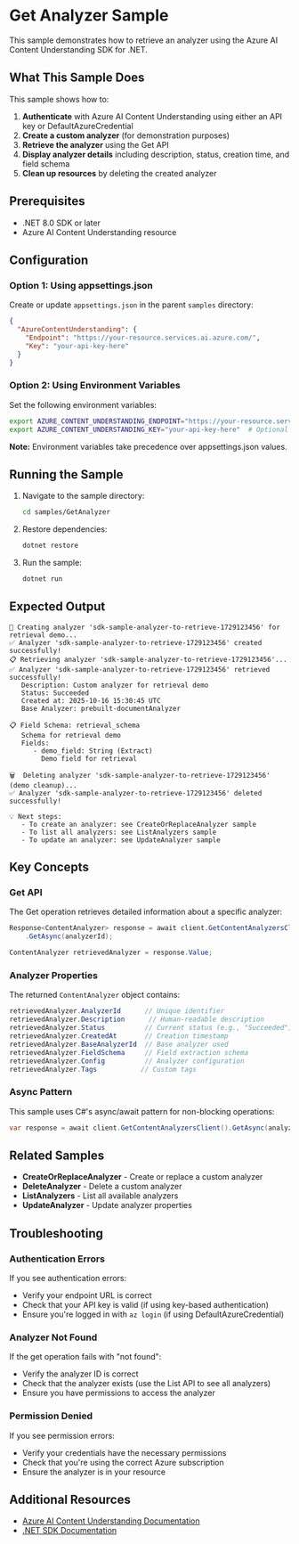 # Get Analyzer Sample

This sample demonstrates how to retrieve an analyzer using the Azure AI Content Understanding SDK for .NET.

## What This Sample Does

This sample shows how to:

1. **Authenticate** with Azure AI Content Understanding using either an API key or DefaultAzureCredential
2. **Create a custom analyzer** (for demonstration purposes)
3. **Retrieve the analyzer** using the Get API
4. **Display analyzer details** including description, status, creation time, and field schema
5. **Clean up resources** by deleting the created analyzer

## Prerequisites

- .NET 8.0 SDK or later
- Azure AI Content Understanding resource

## Configuration

### Option 1: Using appsettings.json

Create or update `appsettings.json` in the parent `samples` directory:

```json
{
  "AzureContentUnderstanding": {
    "Endpoint": "https://your-resource.services.ai.azure.com/",
    "Key": "your-api-key-here"
  }
}
```

### Option 2: Using Environment Variables

Set the following environment variables:

```bash
export AZURE_CONTENT_UNDERSTANDING_ENDPOINT="https://your-resource.services.ai.azure.com/"
export AZURE_CONTENT_UNDERSTANDING_KEY="your-api-key-here"  # Optional - will use DefaultAzureCredential if not set
```

**Note:** Environment variables take precedence over appsettings.json values.

## Running the Sample

1. Navigate to the sample directory:
   ```bash
   cd samples/GetAnalyzer
   ```

2. Restore dependencies:
   ```bash
   dotnet restore
   ```

3. Run the sample:
   ```bash
   dotnet run
   ```

## Expected Output

```
🔧 Creating analyzer 'sdk-sample-analyzer-to-retrieve-1729123456' for retrieval demo...
✅ Analyzer 'sdk-sample-analyzer-to-retrieve-1729123456' created successfully!
📋 Retrieving analyzer 'sdk-sample-analyzer-to-retrieve-1729123456'...
✅ Analyzer 'sdk-sample-analyzer-to-retrieve-1729123456' retrieved successfully!
   Description: Custom analyzer for retrieval demo
   Status: Succeeded
   Created at: 2025-10-16 15:30:45 UTC
   Base Analyzer: prebuilt-documentAnalyzer

📋 Field Schema: retrieval_schema
   Schema for retrieval demo
   Fields:
      - demo_field: String (Extract)
        Demo field for retrieval

🗑️  Deleting analyzer 'sdk-sample-analyzer-to-retrieve-1729123456' (demo cleanup)...
✅ Analyzer 'sdk-sample-analyzer-to-retrieve-1729123456' deleted successfully!

💡 Next steps:
   - To create an analyzer: see CreateOrReplaceAnalyzer sample
   - To list all analyzers: see ListAnalyzers sample
   - To update an analyzer: see UpdateAnalyzer sample
```

## Key Concepts

### Get API

The Get operation retrieves detailed information about a specific analyzer:

```csharp
Response<ContentAnalyzer> response = await client.GetContentAnalyzersClient()
    .GetAsync(analyzerId);

ContentAnalyzer retrievedAnalyzer = response.Value;
```

### Analyzer Properties

The returned `ContentAnalyzer` object contains:

```csharp
retrievedAnalyzer.AnalyzerId      // Unique identifier
retrievedAnalyzer.Description      // Human-readable description
retrievedAnalyzer.Status          // Current status (e.g., "Succeeded")
retrievedAnalyzer.CreatedAt       // Creation timestamp
retrievedAnalyzer.BaseAnalyzerId  // Base analyzer used
retrievedAnalyzer.FieldSchema     // Field extraction schema
retrievedAnalyzer.Config          // Analyzer configuration
retrievedAnalyzer.Tags           // Custom tags
```

### Async Pattern

This sample uses C#'s async/await pattern for non-blocking operations:

```csharp
var response = await client.GetContentAnalyzersClient().GetAsync(analyzerId);
```

## Related Samples

- **CreateOrReplaceAnalyzer** - Create or replace a custom analyzer
- **DeleteAnalyzer** - Delete a custom analyzer
- **ListAnalyzers** - List all available analyzers
- **UpdateAnalyzer** - Update analyzer properties

## Troubleshooting

### Authentication Errors

If you see authentication errors:
- Verify your endpoint URL is correct
- Check that your API key is valid (if using key-based authentication)
- Ensure you're logged in with `az login` (if using DefaultAzureCredential)

### Analyzer Not Found

If the get operation fails with "not found":
- Verify the analyzer ID is correct
- Check that the analyzer exists (use the List API to see all analyzers)
- Ensure you have permissions to access the analyzer

### Permission Denied

If you see permission errors:
- Verify your credentials have the necessary permissions
- Check that you're using the correct Azure subscription
- Ensure the analyzer is in your resource

## Additional Resources

- [Azure AI Content Understanding Documentation](https://learn.microsoft.com/azure/ai-services/content-understanding/)
- [.NET SDK Documentation](https://learn.microsoft.com/dotnet/api/overview/azure/ai.contentunderstanding-readme)






